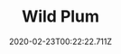 ---
templateKey: blog-post
featuredpost: false
date: 2020-02-23T00:22:22.711Z
title: Wild Plum
description: Tart and juicy with a pungent aroma.
type: fruit
sellPrice: 80
energy: 25
health: 11
featuredimage: /img/Wild_Plum.png
tags:
  - Fall
  - forageable
  - Fall Seeds
  - Plum Pudding
  - Fall Foraging Bundle
  - jelly
  - wine
---